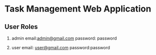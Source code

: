 # Task Management Web Application

## User Roles
 1. admin 
  email:admin@gmail.com
  password: password 

  2. user 
  email: user@gmail.com
  password:password


